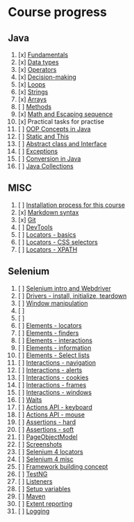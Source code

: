 # Course progress 

## Java 

1. [x] [Fundamentals](fundamentals/markdown/Fundamentals.md)
2. [x] [Data types](fundamentals/markdown/DataTypes.md)
3. [x] [Operators](fundamentals/markdown/Operators.md)
4. [x] [Decision-making](fundamentals/markdown/DecisionMaking.md)
5. [x] [Loops](fundamentals/markdown/Loops.md)
6. [x] [Strings](fundamentals/markdown/Strings.md)
7. [x] [Arrays](fundamentals/markdown/Arrays.md)
8. [ ] [Methods](fundamentals/markdown/Methods.md)
9. [x] [Math and Escaping sequence](fundamentals/markdown/Misc.md)
10. [x] Practical tasks for practise
11. [ ] [OOP Concepts in Java](fundamentals/markdown/OOP.md)
15. [ ] [Static and This]() 
19. [ ] [Abstract class and Interface]() 
20. [ ] [Exceptions]() 
21. [ ] [Conversion in Java]() 
22. [ ] [Java Collections]() 

## MISC

1. [ ] [Installation process for this course]()
2. [x] [Markdown syntax](misc/Markdown.md)
3. [x] [Git](misc/Git.md)
3. [ ] [DevTools]()
3. [ ] [Locators - basics]()
3. [ ] [Locators - CSS selectors]()
3. [ ] [Locators - XPATH]()

## Selenium

1. [ ] [Selenium intro and Webdriver]()
2. [ ] [Drivers - install, initialize, teardown]()
3. [ ] [Window manipulation]()
4. [ ] []()
5. [ ] []()
6. [ ] [Elements - locators]()
7. [ ] [Elements - finders]()
8. [ ] [Elements - interactions]()
9. [ ] [Elements - information]()
10. [ ] [Elements - Select lists]()
11. [ ] [Interactions - navigation]()
12. [ ] [Interactions - alerts]()
13. [ ] [Interactions - cookies]()
14. [ ] [Interactions - frames]()
15. [ ] [Interactions - windows]()
16. [ ] [Waits]()
17. [ ] [Actions API - keyboard]()
18. [ ] [Actions API - mouse]()
19. [ ] [Assertions - hard]()
19. [ ] [Assertions - soft]()
19. [ ] [PageObjectModel]()
20. [ ] [Screenshots]()
20. [ ] [Selenium 4 locators]()
20. [ ] [Selenium 4 misc]()
20. [ ] [Framework building concept]()
20. [ ] [TestNG]()
20. [ ] [Listeners]()
20. [ ] [Setup variables]()
20. [ ] [Maven]()
20. [ ] [Extent reporting]()
20. [ ] [Logging]()


